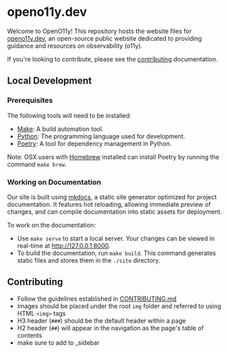 # openo11y.dev

Welcome to OpenO11y! This repository hosts the website files for [openo11y.dev](https://openo11y.dev), an open-source public website dedicated to providing guidance and resources on observability (o11y).

If you're looking to contribute, please see the [contributing](./docs/contributing.md) documentation.

## Local Development

### Prerequisites

The following tools will need to be installed:

- [Make](https://www.gnu.org/software/make/): A build automation tool.
- [Python](https://www.python.org/downloads/): The programming language used for development.
- [Poetry](https://python-poetry.org/docs/#installation): A tool for dependency management in Python.

Note: OSX users with [Homebrew](https://brew.sh/) installed can install Poetry by running the command `make brew`.

### Working on Documentation

Our site is built using [mkdocs](https://www.mkdocs.org/), a static site generator optimized for project documentation. It features
hot reloading, allowing immediate preview of changes, and can compile documentation into static assets for deployment.

To work on the documentation:

- Use `make serve` to start a local server. Your changes can be viewed in real-time at http://127.0.0.1:8000.
- To build the documentation, run `make build`. This command generates static files and stores them in the `./site` directory.

## Contributing

- Follow the guidelines established in [CONTRIBUTING.md](docs/CONTRIBUTING.md)
- Images should be placed under the root `img` folder and referred to using HTML `<img>` tags
- H3 header (`###`) should be the default header within a page
- H2 header (`##`) will appear in the navigation as the page's table of contents
- make sure to add to _sidebar
